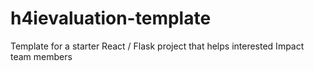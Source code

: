 # h4ievaluation-template
Template for a starter React / Flask project that helps interested Impact team members 
